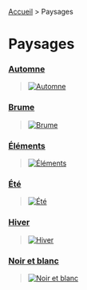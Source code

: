 [Accueil](https://github.com/olivier3lanc/photographies#readme) > Paysages

# Paysages

### [Automne](/paysages/automne#readme)
> [![Automne](https://images.weserv.nl/?url=https://raw.githubusercontent.com/olivier3lanc/photographies/master/paysages/automne/lac_thuile_automne_mg_6008__mg_6012-5-images_size_3200x1600.webp&output=webp&w=976&dpr=2&q=40)](/paysages/automne#readme)

### [Brume](/paysages/brume#readme)
> [![Brume](https://images.weserv.nl/?url=https://raw.githubusercontent.com/olivier3lanc/photographies/master/paysages/brume/col_du_joly_mer_nuages_img_0566_img_0572-7-images_size_4800x1600.webp&output=webp&w=976&dpr=2&q=40)](/paysages/brume#readme)

### [Éléments](/paysages/elements#readme)
> [![Éléments](https://images.weserv.nl/?url=https://raw.githubusercontent.com/olivier3lanc/photographies/master/paysages/elements/edelweiss_img_0479_size_2560x1706.webp&output=webp&w=976&dpr=2&q=40)](/paysages/elements#readme)

### [Été](/paysages/elements#readme)
> [![Été](https://images.weserv.nl/?url=https://raw.githubusercontent.com/olivier3lanc/photographies/master/paysages/ete/lac_riondet_en_ete_img_1940_img_1948-9-im_size_4800x1600.webp&output=webp&w=976&dpr=2&q=40)](/paysages/ete#readme)

### [Hiver](/paysages/hiver#readme)
> [![Hiver](https://images.weserv.nl/?url=https://raw.githubusercontent.com/olivier3lanc/photographies/master/paysages/hiver/sapins_hiver_isoles_img_1248_size_2560x1706.webp&output=webp&w=976&dpr=2&q=40)](/paysages/hiver#readme)

### [Noir et blanc](/paysages/noir-et-blanc#readme)
> [![Noir et blanc](https://images.weserv.nl/?url=https://raw.githubusercontent.com/olivier3lanc/photographies/master/paysages/noir-et-blanc/plan_de_la_laie_roselend_3_nb_img_0515_size_2560x1706.webp&output=webp&w=976&dpr=2&q=40)](/paysages/noir-et-blanc#readme)



